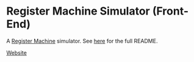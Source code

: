 # Register Machine Simulator (Front-End)

A [Register Machine](https://github.com/MMZK1526/Haskell-RM#Register-Machine) simulator. See [here](https://github.com/MMZK1526/Haskell-RM) for the full README.

[Website](flutter-rm.herokuapp.com/)
